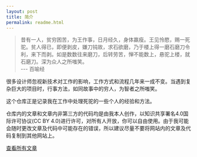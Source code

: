 ```yaml
---
layout: post
title: 简介
permalink: readme.html
---
```



> 昔有一人，贫穷困苦，为王作事，日月经久，身体羸瘦。王见怜愍，赐一死驼。贫人得已，即便剥皮，嫌刀钝故，求石欲磨，乃于楼上得一磨石磨刀令利，来下而剥。如是数数往来磨刀，后转劳苦，惮不能数上，悬驼上楼，就石磨刀。深为众人之所嗤笑。  
> --- 百喻经

很多设计师忽视新技术对工作的影响，工作方式和流程几年来一成不变。当遇到复杂巨大的项目时，行事方法，如同故事中的穷人，为智者之所嗤笑。

这个仓库正是记录我在工作中处理死驼的一些个人的经验和方法。

仓库内的文章和文章内非第三方的代码均是由我本人创作，以知识共享署名4.0国际许可协议(CC BY 4.0)进行许可，对所有人开放，你可以自由使用。由于我可能会随时更改文章及代码中可能存在的错误，所以建议尽量不要将网站内的文章及代码复制到其他网站上。

[查看所有文章](http://ashung.github.io)